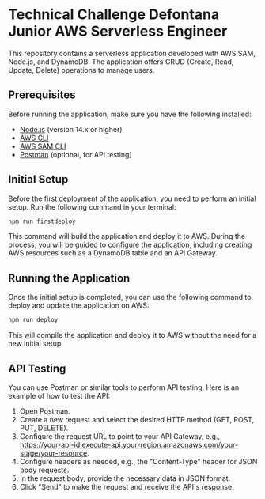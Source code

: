 # Technical Challenge Defontana Junior AWS Serverless Engineer

This repository contains a serverless application developed with AWS SAM, Node.js, and DynamoDB. The application offers CRUD (Create, Read, Update, Delete) operations to manage users.

## Prerequisites

Before running the application, make sure you have the following installed:

- [Node.js](https://nodejs.org/) (version 14.x or higher)
- [AWS CLI](https://aws.amazon.com/cli/)
- [AWS SAM CLI](https://docs.aws.amazon.com/serverless-application-model/latest/developerguide/serverless-sam-cli-install.html)
- [Postman](https://www.postman.com/) (optional, for API testing)

## Initial Setup

Before the first deployment of the application, you need to perform an initial setup. Run the following command in your terminal:

```bash
npm run firstdeploy
```

This command will build the application and deploy it to AWS. During the process, you will be guided to configure the application, including creating AWS resources such as a DynamoDB table and an API Gateway.

## Running the Application

Once the initial setup is completed, you can use the following command to deploy and update the application on AWS:

```bash
npm run deploy
```

This will compile the application and deploy it to AWS without the need for a new initial setup.

## API Testing

You can use Postman or similar tools to perform API testing. Here is an example of how to test the API:

1. Open Postman.
2. Create a new request and select the desired HTTP method (GET, POST, PUT, DELETE).
3. Configure the request URL to point to your API Gateway, e.g., https://your-api-id.execute-api.your-region.amazonaws.com/your-stage/your-resource.
4. Configure headers as needed, e.g., the "Content-Type" header for JSON body requests.
5. In the request body, provide the necessary data in JSON format.
6. Click "Send" to make the request and receive the API's response.
